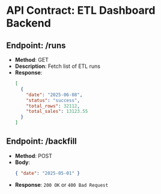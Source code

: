 
# API Contract: ETL Dashboard Backend

## Endpoint: /runs
- **Method**: GET
- **Description**: Fetch list of ETL runs
- **Response**:
  ```json
  [
    {
      "date": "2025-06-08",
      "status": "success",
      "total_rows": 32112,
      "total_sales": 13123.55
    }
  ]
  ```

## Endpoint: /backfill
- **Method**: POST
- **Body**:
  ```json
  { "date": "2025-05-01" }
  ```
- **Response**: `200 OK` or `400 Bad Request`
